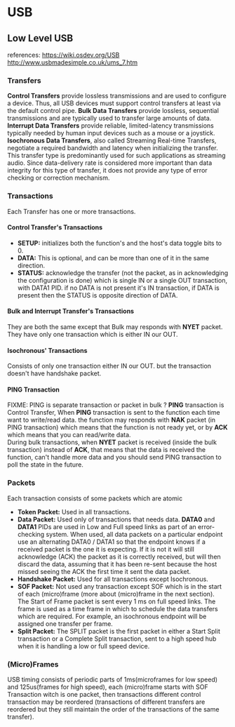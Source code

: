 # USB
## Low Level USB
references: 
https://wiki.osdev.org/USB 
http://www.usbmadesimple.co.uk/ums_7.htm
### Transfers
**Control Transfers** provide lossless transmissions and are used to configure a device. Thus, all USB devices must support control transfers at least via the default control pipe.
**Bulk Data Transfers** provide lossless, sequential transmissions and are typically used to transfer large amounts of data.
**Interrupt Data Transfers** provide reliable, limited-latency transmissions typically needed by human input devices such as a mouse or a joystick.
**Isochronous Data Transfers**, also called Streaming Real-time Transfers, negotiate a required bandwidth and latency when initializing the transfer. This transfer type is predominantly used for such applications as streaming audio. Since data-delivery rate is considered more important than data integrity for this type of transfer, it does not provide any type of error checking or correction mechanism.
### Transactions
Each Transfer has one or more transactions.
#### Control Transfer's Transactions
  * **SETUP:** initializes both the function's and the host's data toggle bits to 0.
  * **DATA:** This is optional, and can be more than one of it in the same direction.
  * **STATUS:** acknowledge the transfer (not the packet, as in acknowledging the configuration is done) which is single IN or a single OUT transaction, with DATA1 PID. if no DATA is not present it's IN transaction, if DATA is present then the STATUS is opposite direction of DATA.
#### Bulk and Interrupt Transfer's Transactions
They are both the same except that Bulk may responds with **NYET** packet.
They have only one transaction which is either IN our OUT.
#### Isochronous' Transactions
Consists of only one transaction either IN our OUT. but the transaction doesn't have handshake packet.

#### PING Transaction
FIXME: PING is separate transaction or packet in bulk ?
**PING** transaction is Control Transfer, When **PING** transaction is sent to the function each time want to write/read data. the function may responds with **NAK** packet (in PING transaction) which means that the function is not ready yet, or by **ACK** which means that you can read/write data.<br>
During bulk transactions, when **NYET** packet is received (inside the bulk transaction) instead of **ACK**, that means that the data is received the function, can't handle more data and you should send PING transaction to poll the state in the future.
### Packets
Each transaction consists of some packets which are atomic
* **Token Packet:** Used in all transactions.
* **Data Packet:** Used only of transactions that needs data.
**DATA0** and **DATA1** PIDs are used in Low and Full speed links as part of an error-checking system. When used, all data packets on a particular endpoint use an alternating DATA0 / DATA1 so that the endpoint knows if a received packet is the one it is expecting. If it is not it will still acknowledge (ACK) the packet as it is correctly received, but will then discard the data, assuming that it has been re-sent because the host missed seeing the ACK the first time it sent the data packet.
* **Handshake Packet:** Used for all transactions except Isochronous.
* **SOF Packet:** Not used any transaction except SOF which is in the start of each (micro)frame (more about (micro)frame in the next section).<br>
The Start of Frame packet is sent every 1 ms on full speed links. The frame is used as a time frame in which to schedule the data transfers which are required. For example, an isochronous endpoint will be assigned one transfer per frame.
* **Split Packet:** The SPLIT packet is the first packet in either a Start Split transaction or a Complete Split transaction, sent to a high speed hub when it is handling a low or full speed device.
### (Micro)Frames
USB timing consists of periodic parts of 1ms(microframes for low speed) and 125us(frames for high speed), each (micro)frame starts with SOF Transaction witch is one packet, then transactions different control transaction may be reordered (transactions of different transfers are reordered but they still maintain the order of the transactions of the same transfer).